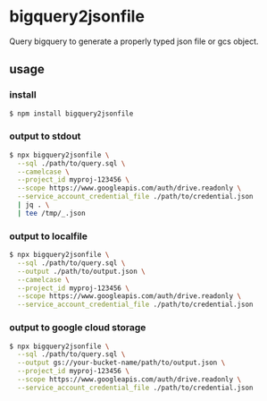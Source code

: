 # bigquery2jsonfile

Query bigquery to generate a properly typed json file or gcs object.


## usage

### install

```bash
$ npm install bigquery2jsonfile
```

### output to stdout

```bash
$ npx bigquery2jsonfile \
  --sql ./path/to/query.sql \
  --camelcase \
  --project_id myproj-123456 \
  --scope https://www.googleapis.com/auth/drive.readonly \
  --service_account_credential_file ./path/to/credential.json
  | jq . \
  | tee /tmp/_.json
```

### output to localfile

```bash
$ npx bigquery2jsonfile \
  --sql ./path/to/query.sql \
  --output ./path/to/output.json \
  --camelcase \
  --project_id myproj-123456 \
  --scope https://www.googleapis.com/auth/drive.readonly \
  --service_account_credential_file ./path/to/credential.json
```

### output to google cloud storage 

```bash
$ npx bigquery2jsonfile \
  --sql ./path/to/query.sql \
  --output gs://your-bucket-name/path/to/output.json \
  --project_id myproj-123456 \
  --scope https://www.googleapis.com/auth/drive.readonly \
  --service_account_credential_file ./path/to/credential.json
```
